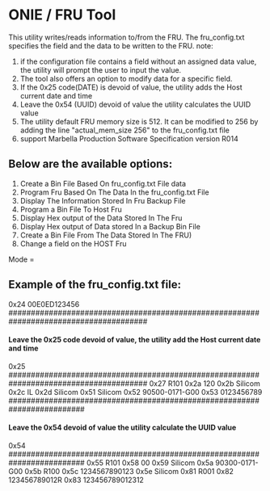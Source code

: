 # ONIE / FRU Tool

This utility writes/reads information to/from the FRU.
The fru_config.txt specifies the field and the data to be written to the FRU.
note:
1) if the configuration file contains a field without an assigned data value, the utility will prompt the user to input the value.
2) The tool also offers an option to modify data for a specific field.
3) If the 0x25 code(DATE)  is devoid of value, the utility adds the Host current date and time 
4) Leave the 0x54 (UUID) devoid of value the utility calculates the UUID value
5) The utility default FRU memory size is 512. It can be  modified to 256 by adding the line "actual_mem_size 256" to the fru_config.txt file
6) support Marbella Production Software Specification version R014


## Below are the available options:



1. Create a Bin File Based On fru_config.txt File data
2. Program Fru Based On The Data In the fru_config.txt File
3. Display The Information Stored In Fru Backup File
4. Program a Bin File To Host Fru
5. Display Hex output of the Data Stored In The Fru
6. Display Hex output of Data stored In a Backup Bin File
7. Create a Bin File From The Data Stored In The FRU)
8. Change a field on the HOST Fru

Mode =

## Example of the fru_config.txt file:

0x24 00E0ED123456
#######################################################################################
#### Leave the 0x25 code devoid of value, the utility add the Host current date and time
0x25  
#######################################################################################
0x27 R101
0x2a 120
0x2b Silicom
0x2c IL
0x2d Silicom
0x51 Silicom
0x52 90500-0171-G00
0x53 0123456789
#########################################################################
#### Leave the 0x54 devoid of value the utility calculate the UUID value
0x54
#########################################################################
0x55 R101
0x58 00
0x59 Silicom
0x5a 90300-0171-G00
0x5b R100
0x5c 1234567890123
0x5e Silicom
0x81 R001
0x82 123456789012R
0x83 123456789012312